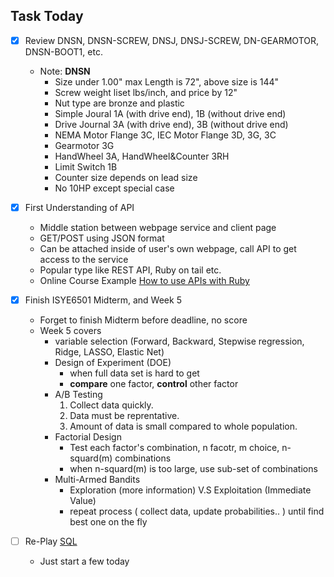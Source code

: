 ## Task Today

- [x] Review DNSN, DNSN-SCREW, DNSJ, DNSJ-SCREW, DN-GEARMOTOR, DNSN-BOOT1, etc.
   - Note: **DNSN**
     - Size under 1.00" max Length is 72", above size is 144"
     - Screw weight liset lbs/inch, and price by 12"
     - Nut type are bronze and plastic
     - Simple Joural 1A (with drive end), 1B (without drive end) 
     - Drive Journal 3A (with drive end), 3B (without drive end) 
     - NEMA Motor Flange 3C, IEC Motor Flange 3D, 3G, 3C
     - Gearmotor 3G
     - HandWheel 3A, HandWheel&Counter 3RH
     - Limit Switch 1B
     - Counter size depends on lead size
     - No 10HP except special case
     
- [x] First Understanding of API
   - Middle station between webpage service and client page
   - GET/POST using JSON format
   - Can be attached inside of user's own webpage, call API to get access to the service
   - Popular type like REST API, Ruby on tail etc.
   - Online Course Example [How to use APIs with Ruby](https://www.codecademy.com/courses/ruby-beginner-en-pEdhY/0/1?curriculum_id=5122d5f811fbdb5456005922)

- [x] Finish ISYE6501 Midterm, and Week 5
   - Forget to finish Midterm before deadline, no score
   - Week 5 covers 
     * variable selection (Forward, Backward, Stepwise regression, Ridge, LASSO, Elastic Net) 
     * Design of Experiment (DOE)
       - when full data set is hard to get
       - **compare** one factor, **control** other factor
     * A/B Testing
       1. Collect data quickly.
       2. Data must be reprentative.
       3. Amount of data is small compared to whole population.
     * Factorial Design
       - Test each factor's combination, n facotr, m choice, n-squard(m) combinations
       - when n-squard(m) is too large, use sub-set of combinations
     * Multi-Armed Bandits
       - Exploration (more information) V.S Exploitation (Immediate Value)
       - repeat process ( collect data, update probabilities.. ) until find best one on the fly
       
- [ ] Re-Play [SQL](https://www.datacamp.com/courses/querying-with-transact-sql)
   - Just start a few today
